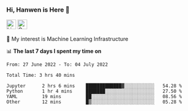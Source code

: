 ### Hi, Hanwen is Here 👋
<p>
	<a href="https://www.linkedin.com/in/liu-hanwen/"><img src="https://img.shields.io/badge/@hanwen-0A66C2?style=flat&logo=LinkedIn&logoColor=white" alt="Linkedin"  height="25px"/></a> 
	<a href="https://scholar.google.com/citations?user=HDF0su0AAAAJ"><img src="https://img.shields.io/badge/scholar-4385FE.svg?&style=plastic&logo=google-scholar&logoColor=white" alt="Google Scholar" height="25px"> </a>
</p>
🌱 My interest is Machine Learning Infrastructure

📊 **The last 7 days I spent my time on** 
<!--START_SECTION:waka-->

```text
From: 27 June 2022 - To: 04 July 2022

Total Time: 3 hrs 40 mins

Jupyter      2 hrs 6 mins    █████████████▓░░░░░░░░░░░   54.28 %
Python       1 hr 4 mins     ███████░░░░░░░░░░░░░░░░░░   27.50 %
YAML         19 mins         ██░░░░░░░░░░░░░░░░░░░░░░░   08.56 %
Other        12 mins         █▒░░░░░░░░░░░░░░░░░░░░░░░   05.28 %
```

<!--END_SECTION:waka-->


<!--
**david990917/david990917** is a ✨ _special_ ✨ repository because its `README.md` (this file) appears on your GitHub profile.

Here are some ideas to get you started:

- 🔭 I’m currently working on ...
- 🌱 I’m currently learning ...
- 👯 I’m looking to collaborate on ...
- 🤔 I’m looking for help with ...
- 💬 Ask me about ...
- 📫 How to reach me: ...
- 😄 Pronouns: ...
- ⚡ Fun fact: ...
-->
